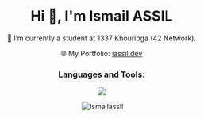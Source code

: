 <h1 align="center">Hi 👋, I'm Ismail ASSIL</h1>
<p align="center"> 🔭 I’m currently a student at 1337 Khouribga (42 Network).</p>
<p align="center">🌐 My Portfolio: <a href="https://iassil.dev" target="_blank">iassil.dev</a></p>
<h3 align="center">Languages and Tools:</h3>
<p align="center">
  <a href="https://skillicons.dev">
    <img src="https://skillicons.dev/icons?i=vim,vscode,idea,postman,bash,linux,git,github,c,cpp,java,react,js,ts,mysql,css,html,figma,notion,ps,ai,xd&perline=5" />
  </a>
</p>

<p align="center">&nbsp;<img src="https://github-readme-stats.vercel.app/api?username=ismailassil&show_icons=true&locale=en" alt="ismailassil" /></p>

